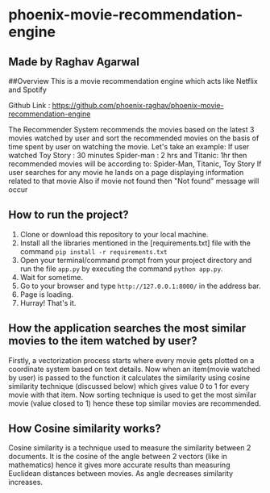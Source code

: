 # phoenix-movie-recommendation-engine

## Made by Raghav Agarwal

##Overview
This is a movie recommendation engine which acts like Netflix and Spotify

Github Link : https://github.com/phoenix-raghav/phoenix-movie-recommendation-engine

The Recommender System recommends the movies based on the latest 3 movies watched by user and sort the recommended movies on the basis of time spent by user on watching the movie.
Let's take an example: 
If user watched Toy Story : 30 minutes
                Spider-man : 2 hrs and
                Titanic: 1hr
then recommended movies will be according to: Spider-Man, Titanic, Toy Story
If user searches for any movie he lands on a page displaying information related to that movie
Also if movie not found then "Not found" message will occur

## How to run the project?

1. Clone or download this repository to your local machine.
2. Install all the libraries mentioned in the [requirements.txt] file with the command `pip install -r requirements.txt`
4. Open your terminal/command prompt from your project directory and run the file `app.py` by executing the command `python app.py`.
5. Wait for sometime.
6. Go to your browser and type `http://127.0.0.1:8000/` in the address bar. 
7. Page is loading.
8. Hurray! That's it.
                                     
## How the application searches the most similar movies to the item watched by user?
   Firstly, a vectorization process starts where every movie gets plotted on a coordinate system based on text details.
   Now when an item(movie watched by user) is passed to the function it calculates the similarity using cosine similarity technique (discussed below) which gives value    0 to 1 for every movie with that item.
   Now sorting technique is used to get the most similar movie (value closed to 1) hence these top similar movies are recommended.
   
## How Cosine similarity works?
  Cosine similarity is a technique used to measure the similarity between 2 documents. It is the cosine of the angle between 2 vectors (like in mathematics) hence it     gives more accurate results than measuring Euclidean distances between movies. As angle decreases similarity increases.

